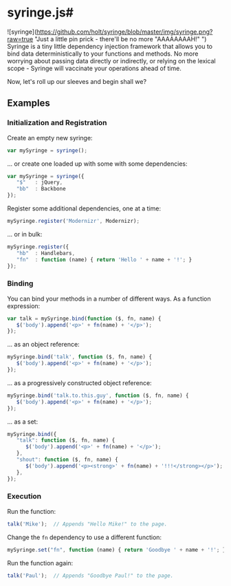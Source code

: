 # syringe.js#

![syringe](https://github.com/holt/syringe/blob/master/img/syringe.png?raw=true "Just a little pin prick - there'll be no more "AAAAAAAAH!" ") Syringe is a tiny little dependency injection framework that allows you to bind data deterministically to your functions and methods. No more worrying about passing data directly or indirectly, or relying on the lexical scope - Syringe will vaccinate your operations ahead of time.

Now, let's roll up our sleeves and begin shall we?

## Examples ##


### Initialization and Registration

Create an empty new syringe:
```javascript
var mySyringe = syringe();
```
... or create one loaded up with some with some dependencies:

```javascript
var mySyringe = syringe({
   "$"   : jQuery,
   "bb"  : Backbone
});
```

Register some additional dependencies, one at a time:
```javascript
mySyringe.register('Modernizr', Modernizr);
```
... or in bulk:

```javascript
mySyringe.register({
   "hb"  : Handlebars,
   "fn"  : function (name) { return 'Hello ' + name + '!'; }
});
```

### Binding


You can bind your methods in a number of different ways. As a function expression:

```javascript
var talk = mySyringe.bind(function ($, fn, name) {      
   $('body').append('<p>' + fn(name) + '</p>');
});
```
... as an object reference:

```javascript
mySyringe.bind('talk', function ($, fn, name) {      
   $('body').append('<p>' + fn(name) + '</p>');
});
```
... as a progressively constructed object reference:

```javascript
mySyringe.bind('talk.to.this.guy', function ($, fn, name) {
   $('body').append('<p>' + fn(name) + '</p>');
});
```

... as a set:

```javascript
mySyringe.bind({
   "talk": function ($, fn, name) {      
      $('body').append('<p>' + fn(name) + '</p>');
   },
   "shout": function ($, fn, name) {      
      $('body').append('<p><strong>' + fn(name) + '!!!</strong></p>');
   },
});
```

### Execution

Run the function:

```javascript
talk('Mike');  // Appends "Hello Mike!" to the page.
```

Change the `fn` dependency to use a different function:

```javascript
mySyringe.set("fn", function (name) { return 'Goodbye ' + name + '!'; })
````

Run the function again:

```javascript
talk('Paul');  // Appends "Goodbye Paul!" to the page.
```